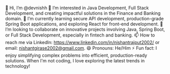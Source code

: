 👋 Hi, I’m @devnishh
👀 I’m interested in Java Development, Full Stack Development, and creating impactful solutions in the Finance and Banking domain.
🌱 I’m currently learning secure API development, production-grade Spring Boot applications, and exploring React for front-end development.
💞️ I’m looking to collaborate on innovative projects involving Java, Spring Boot, or Full Stack Development, especially in fintech and banking.
📫 How to reach me via LinkedIn: https://www.linkedin.com/in/nishantrajput2002/ or email: nishantgirase2002@gmail.com.
😄 Pronouns: He/Him
⚡ Fun fact: I enjoy simplifying complex problems into efficient, production-ready solutions. When I'm not coding, I love exploring the latest trends in technology!
